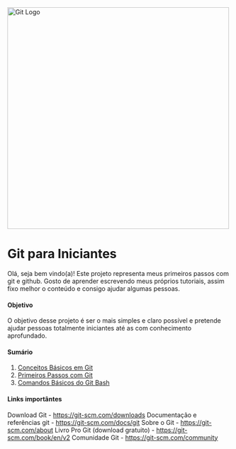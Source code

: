 <img src="https://git-scm.com/images/logos/1color-orange-lightbg@2x.png" alt="Git Logo" width="500px"/>

# Git para Iniciantes
Olá, seja bem vindo(a)!
Este projeto representa meus primeiros passos com git e github. Gosto de aprender escrevendo meus próprios tutoriais, assim fixo melhor o conteúdo e consigo ajudar algumas pessoas.

#### Objetivo
O objetivo desse projeto é ser o mais simples e claro possível e pretende ajudar pessoas totalmente iniciantes até as com conhecimento aprofundado.

#### Sumário
1. <a href="">Conceitos Básicos em Git</a>
2. <a href="">Primeiros Passos com Git</a>
3. <a href="">Comandos Básicos do Git Bash</a>

#### Links importântes
Download Git - https://git-scm.com/downloads
Documentação e referências git - https://git-scm.com/docs/git
Sobre o Git - https://git-scm.com/about
Livro Pro Git (download gratuito) - https://git-scm.com/book/en/v2
Comunidade Git - https://git-scm.com/community
